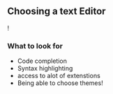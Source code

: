## Choosing a text Editor ##

!

### What to look for ###

- Code completion
- Syntax highlighting
- access to alot of extenstions 
- Being able to choose themes!

